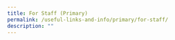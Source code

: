 ```yaml
---
title: For Staff (Primary)
permalink: /useful-links-and-info/primary/for-staff/
description: ""
---
```

